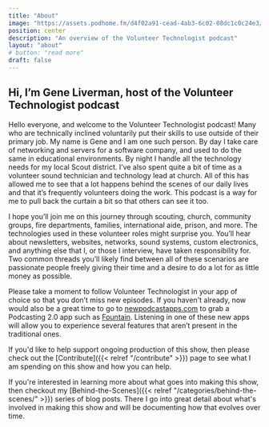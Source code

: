 ```yaml
---
title: "About"
image: "https://assets.podhome.fm/d4f02a91-cead-4ab3-6c02-08dc1c0c24e3/638450293124505288IMG_2312%20square%20800x800.jpg"
position: center
description: "An overview of the Volunteer Technologist podcast"
layout: "about"
# button: "read more"
draft: false
---
```


## Hi, I’m Gene Liverman, host of the Volunteer Technologist podcast

Hello everyone, and welcome to the Volunteer Technologist podcast! Many who are technically inclined voluntarily put their skills to use outside of their primary job. My name is Gene and I am one such person. By day I take care of networking and servers for a software company, and used to do the same in educational environments. By night I handle all the technology needs for my local Scout district. I’ve also spent quite a bit of time as a volunteer sound technician and technology lead at church. All of this has allowed me to see that a lot happens behind the scenes of our daily lives and that it’s frequently volunteers doing the work. This podcast is a way for me to pull back the curtain a bit so that others can see it too.

I hope you’ll join me on this journey through scouting, church, community groups, fire departments, families, international aide, prison, and more. The technologies used in these volunteer roles might surprise you. You’ll hear about newsletters, websites, networks, sound systems, custom electronics, and anything else that I, or those I interview, have taken responsibility for. Two common threads you’ll likely find between all of these scenarios are passionate people freely giving their time and a desire to do a lot for as little money as possible.

Please take a moment to follow Volunteer Technologist in your app of choice so that you don’t miss new episodes. If you haven't already, now would also be a great time to go to [newpodcastapps.com](https://newpodcastapps.com) to grab a Podcasting 2.0 app such as [Fountain](https://fountain.fm/genebean?code=5cb3b5f06a). Listening in one of these new apps will allow you to experience several features that aren’t present in the traditional ones.

If you'd like to help support ongoing production of this show, then please check out the [Contribute]({{< relref "/contribute" >}}) page to see what I am spending on this show and how you can help.

If you're interested in learning more about what goes into making this show, then checkout my [Behind-the-Scenes]({{< relref "/categories/behind-the-scenes/" >}}) series of blog posts. There I go into great detail about what's involved in making this show and will be documenting how that evolves over time.
